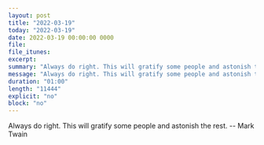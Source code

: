 ```yaml
---
layout: post
title: "2022-03-19"
today: "2022-03-19"
date: 2022-03-19 00:00:00 0000
file:
file_itunes:
excerpt:
summary: "Always do right. This will gratify some people and astonish the rest. -- Mark Twain"
message: "Always do right. This will gratify some people and astonish the rest. -- Mark Twain"
duration: "01:00"
length: "11444"
explicit: "no"
block: "no"
---
```

Always do right. This will gratify some people and astonish the rest. -- Mark Twain

